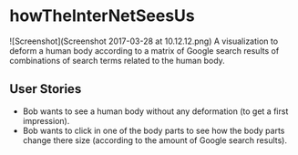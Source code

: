 

# howTheInterNetSeesUs
![Screenshot](Screenshot 2017-03-28 at 10.12.12.png)
A visualization to deform a human body according to a matrix of Google search results of combinations of search terms related to the human body.

## User Stories
- Bob wants to see a human body without any deformation (to get a first impression).
- Bob wants to click in one of the body parts to see how the body parts change there size (according to the amount of Google search results).
